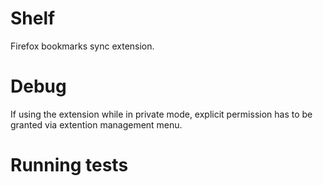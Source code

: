 # Shelf

Firefox bookmarks sync extension.

# Debug

If using the extension while in private mode,
explicit permission has to be granted via
extention management menu.

# Running tests

